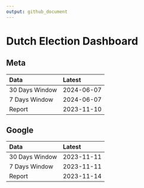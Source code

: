 ```yaml
---
output: github_document
---
```


# Dutch Election Dashboard



## Meta


|Data           |Latest     |
|:--------------|:----------|
|30 Days Window |2024-06-07 |
|7 Days Window  |2024-06-07 |
|Report         |2023-11-10 |

## Google


|Data           |Latest     |
|:--------------|:----------|
|30 Days Window |2023-11-11 |
|7 Days Window  |2023-11-11 |
|Report         |2023-11-14 |
